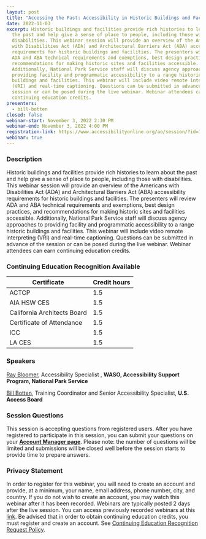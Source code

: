 ```yaml
---
layout: post
title: "Accessing the Past: Accessibility in Historic Buildings and Facilities"
date: 2022-11-03
excerpt: Historic buildings and facilities provide rich histories to learn about
  the past and help give a sense of place to people, including those with
  disabilities. This webinar session will provide an overview of the Americans
  with Disabilities Act (ADA) and Architectural Barriers Act (ABA) accessibility
  requirements for historic buildings and facilities. The presenters will review
  ADA and ABA technical requirements and exemptions, best design practices, and
  recommendations for making historic sites and facilities accessible.
  Additionally, National Park Service staff will discuss agency approaches to
  providing facility and programmatic accessibility to a range historic
  buildings and facilities. This webinar will include video remote interpreting
  (VRI) and real-time captioning. Questions can be submitted in advance of the
  session or can be posed during the live webinar. Webinar attendees can earn
  continuing education credits.
presenters:
  - bill-botten
closed: false
webinar-start: November 3, 2022 2:30 PM
webinar-end: November 3, 2022 4:00 PM
registration-link: https://www.accessibilityonline.org/ao/session/?id=111024
webinar: true
---
```

### Description

Historic buildings and facilities provide rich histories to learn about the past and help give a sense of place to people, including those with disabilities. This webinar session will provide an overview of the Americans with Disabilities Act (ADA) and Architectural Barriers Act (ABA) accessibility requirements for historic buildings and facilities. The presenters will review ADA and ABA technical requirements and exemptions, best design practices, and recommendations for making historic sites and facilities accessible. Additionally, National Park Service staff will discuss agency approaches to providing facility and programmatic accessibility to a range historic buildings and facilities. This webinar will include video remote interpreting (VRI) and real-time captioning. Questions can be submitted in advance of the session or can be posed during the live webinar. Webinar attendees can earn continuing education credits.

### Continuing Education Recognition Available

| **Certificate**             | **Credit hours** |
| --------------------------- | ---------------- |
| ACTCP                       | 1.5              |
| AIA HSW CES                 | 1.5              |
| California Architects Board | 1.5              |
| Certificate of Attendance   | 1.5              |
| ICC                         | 1.5              |
| LA CES                      | 1.5              |

### Speakers

[Ray Bloomer](https://www.accessibilityonline.org/speakers/speaker.aspx?id=10952&ret=Accessing%20the%20Past:%20Accessibility%20in%20Historic%20Buildings%20and%20Facilities), Accessibility Specialist , **WASO, Accessibility Support Program, National Park Service**

[Bill Botten](https://www.accessibilityonline.org/ao/speakers/10008/?ret=speakers), Training Coordinator and Senior Accessibility Specialist, **U.S. Access Board**

### Session Questions

This session is accepting questions from registered users. After you have registered to participate in this session, you can submit your questions on your **[Account Manager page](https://www.accessibilityonline.org/ao/accountManager/110952)**. Please note: the number of questions will be limited and submissions will be closed well before the session starts to provide time to prepare answers.

### Privacy Statement

In order to register for this webinar, you will need to create an account and provide, at a minimum, your name, email address, phone number, city, and country. If you do not wish to create an account, you may watch this webinar after it has been recorded. Webinars are typically posted 2 days after the live session. You can access previously recorded webinars at this [link](https://www.accessibilityonline.org/ao/archives/). Be advised that in order to obtain continuing education credits, you must register and create an account. See [Continuing Education Recognition Request Policy](https://www.accessibilityonline.org/continuing-education/CEUDetails.aspx).

<!--EndFragment-->